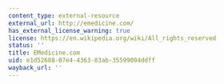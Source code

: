 ```yaml
---
content_type: external-resource
external_url: http://emedicine.com/
has_external_license_warning: true
license: https://en.wikipedia.org/wiki/All_rights_reserved
status: ''
title: EMedicine.com
uid: e1d52688-07e4-4363-83ab-35599094ddff
wayback_url: ''
---
```

